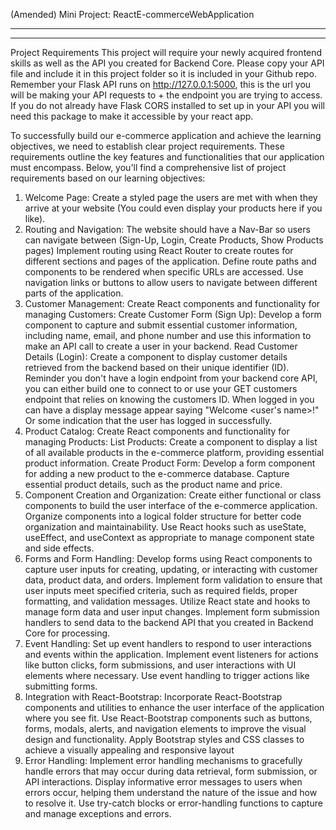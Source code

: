 (Amended) Mini Project: ReactE-commerceWebApplication
________________________________________

________________________________________
Project Requirements
This project will require your newly acquired frontend skills as well as the API you created for Backend Core. Please copy your API file and include it in this project folder so it is included in your Github repo. Remember your Flask API runs on http://127.0.0.1:5000, this is the url you will be making your API requests to + the endpoint you are trying to access. If you do not already have Flask CORS installed to set up in your API you will need this package to make it accessible by your react app. 

To successfully build our e-commerce application and achieve the learning objectives, we need to establish clear project requirements. These requirements outline the key features and functionalities that our application must encompass. Below, you'll find a comprehensive list of project requirements based on our learning objectives:
1.	 Welcome Page: Create a styled page the users are met with when they arrive at your website (You could even display your products here if you like).
2.	Routing and Navigation: The website should have a Nav-Bar so users can navigate between (Sign-Up, Login, Create Products, Show Products pages) 
Implement routing using React Router to create routes for different sections and pages of the application.
Define route paths and components to be rendered when specific URLs are accessed.
Use navigation links or buttons to allow users to navigate between different parts of the application.
3.	Customer  Management: Create React components and functionality for managing Customers:
Create Customer Form (Sign Up): Develop a form component to capture and submit essential customer information, including name, email, and phone number and use this information to make an API call to create a user in your backend.
Read Customer Details (Login): Create a component to display customer details retrieved from the backend based on their unique identifier (ID). Reminder you don't have a login endpoint from your backend core API, you can either build one to connect to or use your GET customers endpoint that relies on knowing the customers ID. When logged in you can have a display message appear saying "Welcome <user's name>!" Or some indication that the user has logged in successfully.
4.	Product Catalog: Create React components and functionality for managing Products:
List Products: Create a component to display a list of all available products in the e-commerce platform, providing essential product information.
Create Product Form: Develop a form component for adding a new product to the e-commerce database. Capture essential product details, such as the product name and price.
5.	Component Creation and Organization:
Create either functional or class components to build the user interface of the e-commerce application.
Organize components into a logical folder structure for better code organization and maintainability.
Use React hooks such as useState, useEffect, and useContext as appropriate to manage component state and side effects.
6.	Forms and Form Handling:
Develop forms using React components to capture user inputs for creating, updating, or interacting with customer data, product data, and orders.
Implement form validation to ensure that user inputs meet specified criteria, such as required fields, proper formatting, and validation messages.
Utilize React state and hooks to manage form data and user input changes.
Implement form submission handlers to send data to the backend API that you created in Backend Core for processing.
7.	Event Handling:
Set up event handlers to respond to user interactions and events within the application.
Implement event listeners for actions like button clicks, form submissions, and user interactions with UI elements where necessary.
Use event handling to trigger actions like submitting forms.
8.	Integration with React-Bootstrap:
Incorporate React-Bootstrap components and utilities to enhance the user interface of the application where you see fit.
Use React-Bootstrap components such as buttons, forms, modals, alerts, and navigation elements to improve the visual design and functionality.
Apply Bootstrap styles and CSS classes to achieve a visually appealing and responsive layout
9.	Error Handling:
Implement error handling mechanisms to gracefully handle errors that may occur during data retrieval, form submission, or API interactions.
Display informative error messages to users when errors occur, helping them understand the nature of the issue and how to resolve it.
Use try-catch blocks or error-handling functions to capture and manage exceptions and errors.


